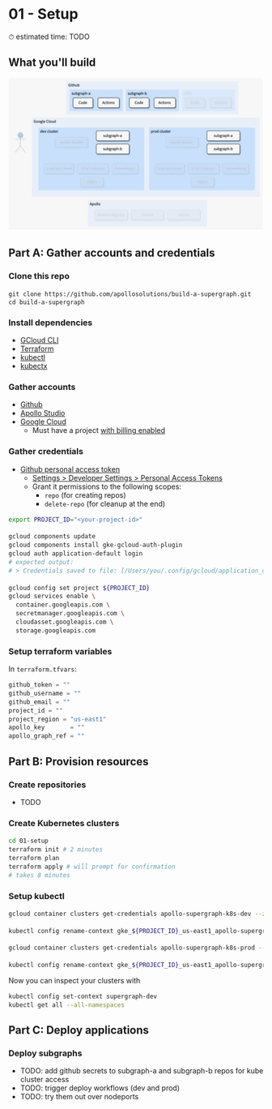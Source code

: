 # 01 - Setup

⏱ estimated time: TODO

## What you'll build

![Architecture diagram of the supergraph](diagram.png)

## Part A: Gather accounts and credentials

### Clone this repo

```
git clone https://github.com/apollosolutions/build-a-supergraph.git
cd build-a-supergraph
```

### Install dependencies

- [GCloud CLI](https://cloud.google.com/sdk/docs/install)
- [Terraform](https://learn.hashicorp.com/tutorials/terraform/install-cli)
- [kubectl](https://kubernetes.io/docs/tasks/tools/)
- [kubectx](https://github.com/ahmetb/kubectx#installation)

### Gather accounts

- [Github](https://github.com/signup)
- [Apollo Studio](https://studio.apollographql.com/signup?referrer=build-a-supergraph)
- [Google Cloud](https://console.cloud.google.com/freetrial)
  - Must have a project [with billing enabled](https://cloud.google.com/resource-manager/docs/creating-managing-projects#gcloud)

### Gather credentials

- [Github personal access token](https://docs.github.com/en/authentication/keeping-your-account-and-data-secure/creating-a-personal-access-token)
  - [Settings > Developer Settings > Personal Access Tokens](https://github.com/settings/tokens)
  - Grant it permissions to the following scopes:
    - `repo` (for creating repos)
    - `delete-repo` (for cleanup at the end)

```sh
export PROJECT_ID="<your-project-id>"

gcloud components update
gcloud components install gke-gcloud-auth-plugin
gcloud auth application-default login
# expected output:
# > Credentials saved to file: [/Users/you/.config/gcloud/application_default_credentials.json]

gcloud config set project ${PROJECT_ID}
gcloud services enable \
  container.googleapis.com \
  secretmanager.googleapis.com \
  cloudasset.googleapis.com \
  storage.googleapis.com
```

### Setup terraform variables

In `terraform.tfvars`:

```terraform
github_token = ""
github_username = ""
github_email = ""
project_id = ""
project_region = "us-east1"
apollo_key       = ""
apollo_graph_ref = ""
```

## Part B: Provision resources

### Create repositories

- TODO

### Create Kubernetes clusters

```sh
cd 01-setup
terraform init # 2 minutes
terraform plan
terraform apply # will prompt for confirmation
# takes 8 minutes
```

### Setup kubectl

```sh
gcloud container clusters get-credentials apollo-supergraph-k8s-dev --zone us-east1 --project $PROJECT_ID

kubectl config rename-context gke_${PROJECT_ID}_us-east1_apollo-supergraph-k8s-dev supergraph-dev

gcloud container clusters get-credentials apollo-supergraph-k8s-prod --zone us-east1 --project $PROJECT_ID

kubectl config rename-context gke_${PROJECT_ID}_us-east1_apollo-supergraph-k8s-prod supergraph-prod
```

Now you can inspect your clusters with

```sh
kubectl config set-context supergraph-dev
kubectl get all --all-namespaces
```

## Part C: Deploy applications

### Deploy subgraphs

- TODO: add github secrets to subgraph-a and subgraph-b repos for kube cluster access
- TODO: trigger deploy workflows (dev and prod)
- TODO: try them out over nodeports
